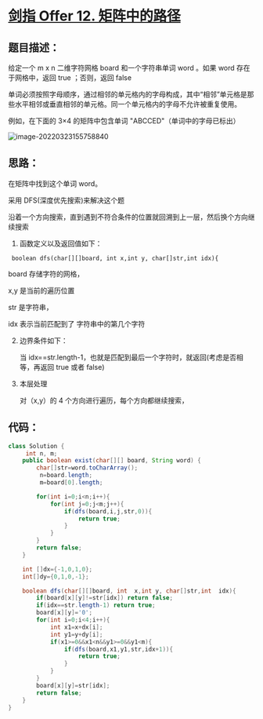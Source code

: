 # [剑指 Offer 12. 矩阵中的路径](https://leetcode-cn.com/problems/ju-zhen-zhong-de-lu-jing-lcof/)

## 题目描述：

给定一个 m x n 二维字符网格 board 和一个字符串单词 word 。如果 word 存在于网格中，返回 true ；否则，返回 false 

单词必须按照字母顺序，通过相邻的单元格内的字母构成，其中“相邻”单元格是那些水平相邻或垂直相邻的单元格。同一个单元格内的字母不允许被重复使用。

例如，在下面的 3×4 的矩阵中包含单词 "ABCCED"（单词中的字母已标出）

![image-20220323155758840](https://gitee.com/peng_beihai/pics/raw/master/img/image-20220323155758840.png)

## 思路：

在矩阵中找到这个单词 word。

采用 DFS(深度优先搜索)来解决这个题

沿着一个方向搜索，直到遇到不符合条件的位置就回溯到上一层，然后换个方向继续搜索

1. 函数定义以及返回值如下：

` boolean dfs(char[][]board, int x,int y, char[]str,int idx){`

board 存储字符的网格， 

x,y 是当前的遍历位置

str 是字符串，

idx 表示当前匹配到了 字符串中的第几个字符

2. 边界条件如下：

   当 idx==str.length-1，也就是匹配到最后一个字符时，就返回(考虑是否相等，再返回 true 或者 false)

3. 本层处理 

   对（x,y）的 4 个方向进行遍历，每个方向都继续搜索，

## 代码：

```Java
class Solution {
     int n, m;
    public boolean exist(char[][] board, String word) {
        char[]str=word.toCharArray();
         n=board.length;
         m=board[0].length;

        for(int i=0;i<n;i++){
            for(int j=0;j<m;j++){
                if(dfs(board,i,j,str,0)){
                    return true;
                }
            }
        } 
        return false;  
    }

    int []dx={-1,0,1,0};
    int[]dy={0,1,0,-1};

    boolean dfs(char[][]board, int  x,int y, char[]str,int  idx){
        if(board[x][y]!=str[idx]) return false;
        if(idx==str.length-1) return true;
        board[x][y]='0';
        for(int i=0;i<4;i++){
            int x1=x+dx[i];
            int y1=y+dy[i];
            if(x1>=0&&x1<n&&y1>=0&&y1<m){
                if(dfs(board,x1,y1,str,idx+1)){
                    return true;
                }
            }
        }
        board[x][y]=str[idx];
        return false;
    }
}
```

